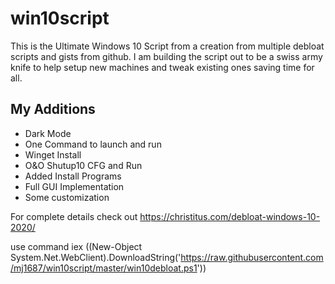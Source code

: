 # win10script
This is the Ultimate Windows 10 Script from a creation from multiple debloat scripts and gists from github. I am building the script out to be a swiss army knife to help setup new machines and tweak existing ones saving time for all. 

## My Additions

- Dark Mode
- One Command to launch and run
- Winget Install
- O&O Shutup10 CFG and Run
- Added Install Programs
- Full GUI Implementation
- Some customization

For complete details check out https://christitus.com/debloat-windows-10-2020/


use command iex ((New-Object System.Net.WebClient).DownloadString('https://raw.githubusercontent.com/mj1687/win10script/master/win10debloat.ps1'))
